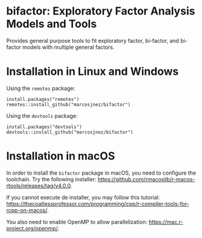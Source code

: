 # bifactor: Exploratory Factor Analysis Models and Tools

Provides general purpose tools to fit exploratory factor, bi-factor, and bi-factor models with multiple general factors.

# Installation in Linux and Windows

Using the `remotes` package:

    install.packages("remotes")
    remotes::install_github("marcosjnez/bifactor")
    
Using the `devtools` package:
    
    install.packages("devtools")
    devtools::install_github("marcosjnez/bifactor")

# Installation in macOS

In order to install the `bifactor` package in macOS, you need to configure the toolchain. Try the following installer: https://github.com/rmacoslib/r-macos-rtools/releases/tag/v4.0.0.

If you cannot execute de installer, you may follow this tutorial: https://thecoatlessprofessor.com/programming/cpp/r-compiler-tools-for-rcpp-on-macos/.

You also need to enable OpenMP to allow parallelization: https://mac.r-project.org/openmp/.
